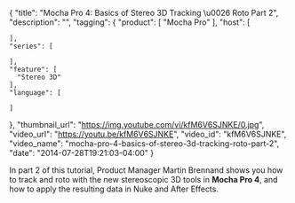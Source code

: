 {
  "title": "Mocha Pro 4: Basics of Stereo 3D Tracking \u0026 Roto Part 2",
  "description": "",
  "tagging": {
    "product": [
      "Mocha Pro"
    ],
    "host": [

    ],
    "series": [

    ],
    "feature": [
      "Stereo 3D"
    ],
    "language": [

    ]
  },
  "thumbnail_url": "https://img.youtube.com/vi/kfM6V6SJNKE/0.jpg",
  "video_url": "https://youtu.be/kfM6V6SJNKE",
  "video_id": "kfM6V6SJNKE",
  "video_name": "mocha-pro-4-basics-of-stereo-3d-tracking-roto-part-2",
  "date": "2014-07-28T19:21:03-04:00"
}

In part 2 of this tutorial, Product Manager Martin Brennand shows you how to
track and roto with the new stereoscopic 3D tools in **Mocha Pro 4**, and how
to apply the resulting data in Nuke and After Effects.
